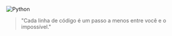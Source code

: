  ![Python](https://img.shields.io/badge/Python-3776AB?style=for-the-badge&logo=python&logoColor=white)

> "Cada linha de código é um passo a menos entre você e o impossível."
